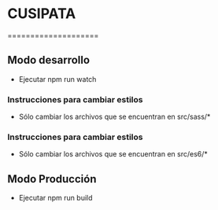 # CUSIPATA
====================

## Modo desarrollo

- Ejecutar npm run watch

### Instrucciones para cambiar estilos

- Sólo cambiar los archivos que se encuentran en src/sass/*

### Instrucciones para cambiar estilos

- Sólo cambiar los archivos que se encuentran en src/es6/*

## Modo Producción

- Ejecutar npm run build
